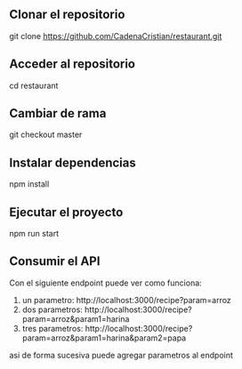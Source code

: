 ## Clonar el repositorio
git clone https://github.com/CadenaCristian/restaurant.git

## Acceder al repositorio
cd restaurant

## Cambiar de rama
git checkout master

## Instalar dependencias
npm install

## Ejecutar el proyecto
npm run start

## Consumir el API
Con el siguiente endpoint puede ver como funciona:
1. un parametro: http://localhost:3000/recipe?param=arroz
2. dos parametros: http://localhost:3000/recipe?param=arroz&param1=harina
3. tres parametros: http://localhost:3000/recipe?param=arroz&param1=harina&param2=papa

asi de forma sucesiva puede agregar parametros al endpoint